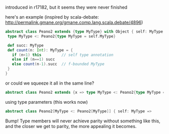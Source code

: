 introduced in r17182, but it seems they were never finished

here's an example (inspired by scala-debate: http://permalink.gmane.org/gmane.comp.lang.scala.debate/4896)
```scala
abstract class Peano2 extends {type MyType} with Object { self: MyType =>
 type MyType <: Peano2{type MyType = self.MyType}

 def succ: MyType
 def count(n: Int): MyType = {
   if (n<1) this         // self type annotation
   else if (n==1) succ
   else count(n-1).succ  // f-bounded MyType
 }
}
```

or could we squeeze it all in the same line?
```scala
abstract class Peano2 extends {x => type MyType <: Peano2{type MyType = x.MyType}} with Object { self: MyType =>
```

using type parameters (this works now)
```scala
abstract class Peano2[MyType <: Peano2[MyType]] { self: MyType =>
```
Bump! Type members will never achieve parity without something like this, and the closer we get to parity, the more appealing it becomes.
